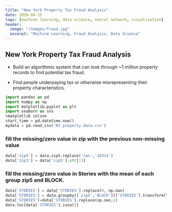 ```yaml
---
title: "New York Property Tax Fraud Analysis"
date: 2020-04-15
tags: [machine learning, data science, neural network, visualization]
header:
  image: "/images/fraud.jpg"
  excerpt: "Machine Learning, Fraud Analysis, Data Science"
---
```


## New York Property Tax Fraud Analysis
* Build an algorithmic system that can look through ~1 million property records to find potential tax fraud.

* Find people underpaying tax or otherwise misrepresenting their property characteristics.

```python
import pandas as pd
import numpy as np
import matplotlib.pyplot as plt
import seaborn as sns
%matplotlib inline
start_time = pd.datetime.now()
mydata = pd.read_csv('NY property data.csv')
```

### fill the missing/zero value in zip with the previous non-missing value

```python
data['zip5'] = data.zip5.replace('nan','10314')
data['zip3'] = data['zip5'].str[:3]
```

### fill the missing/zero value in Stories with the mean of each group zip5 and BLOCK.

```python
data['STORIES'] = data['STORIES'].replace(0, np.nan)
data['STORIES'] = data.groupby(['zip5','BLOCK'])['STORIES'].transform(lambda x:  x.fillna(x.mean()))
data['STORIES']=data['STORIES'].replace(np.nan,2)
data.loc[data['STORIES'].isna()]
```
